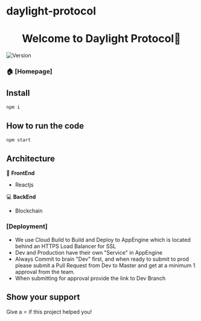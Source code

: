 # daylight-protocol

<h1 align="center">Welcome to Daylight Protocol👋</h1>
<p>
  <img alt="Version" src="https://img.shields.io/badge/version-0.0.2-blue.svg?cacheSeconds=2592000" />
</p>

>   </a>

### 🏠 [Homepage]

## Install

```sh
npm i
```

## How to run the code

```sh
npm start
```

## Architecture

🎥 **FrontEnd**

- Reactjs

💻 **BackEnd**

- Blockchain

### [Deployment]

- We use Cloud Build to Build and Deploy to AppEngine which is located behind an HTTPS Load Balancer for SSL
- Dev and Production have their own "Service" in AppEngine
- Always Commit to brain "Dev" first, and when ready to submit to prod please submit a Pull Request from Dev to Master and get at a minimum 1 approval from the team.
- When submitting for approval provide the link to Dev Branch


## Show your support

Give a ⭐️ if this project helped you!
